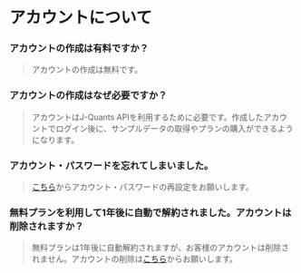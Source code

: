 # アカウントについて

### アカウントの作成は有料ですか？

> アカウントの作成は無料です。

### アカウントの作成はなぜ必要ですか？

> アカウントはJ-Quants APIを利用するために必要です。作成したアカウントでログイン後に、サンプルデータの取得やプランの購入ができるようになります。

### アカウント・パスワードを忘れてしまいました。

> [こちら](https://jpx-jquants.com/auth/resetpassword/)からアカウント・パスワードの再設定をお願いします。

### 無料プランを利用して1年後に自動で解約されました。アカウントは削除されますか？

> 無料プランは1年後に自動解約されますが、お客様のアカウントは削除されません。アカウントの削除は[こちら](https://jpx-jquants.com/#support)からお願いします。
